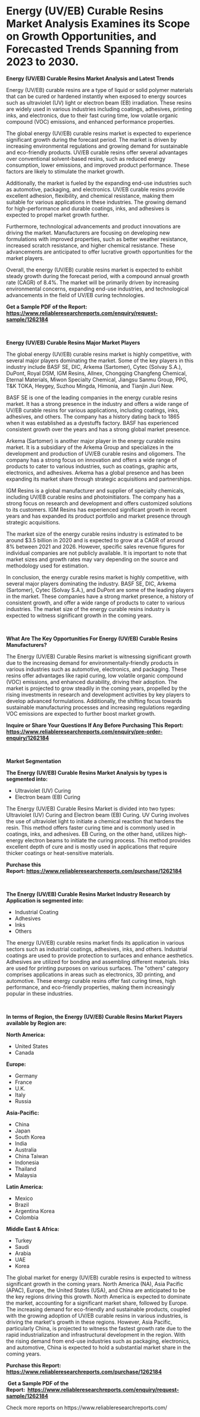 <p><h1>Energy (UV/EB) Curable Resins Market Analysis Examines its Scope on Growth Opportunities, and Forecasted Trends Spanning from 2023 to 2030.</h1></p><p><strong>Energy (UV/EB) Curable Resins Market Analysis and Latest Trends</strong></p>
<p><p>Energy (UV/EB) curable resins are a type of liquid or solid polymer materials that can be cured or hardened instantly when exposed to energy sources such as ultraviolet (UV) light or electron beam (EB) irradiation. These resins are widely used in various industries including coatings, adhesives, printing inks, and electronics, due to their fast curing time, low volatile organic compound (VOC) emissions, and enhanced performance properties.</p><p>The global energy (UV/EB) curable resins market is expected to experience significant growth during the forecast period. The market is driven by increasing environmental regulations and growing demand for sustainable and eco-friendly products. UV/EB curable resins offer several advantages over conventional solvent-based resins, such as reduced energy consumption, lower emissions, and improved product performance. These factors are likely to stimulate the market growth.</p><p>Additionally, the market is fueled by the expanding end-use industries such as automotive, packaging, and electronics. UV/EB curable resins provide excellent adhesion, flexibility, and chemical resistance, making them suitable for various applications in these industries. The growing demand for high-performance and durable coatings, inks, and adhesives is expected to propel market growth further.</p><p>Furthermore, technological advancements and product innovations are driving the market. Manufacturers are focusing on developing new formulations with improved properties, such as better weather resistance, increased scratch resistance, and higher chemical resistance. These advancements are anticipated to offer lucrative growth opportunities for the market players.</p><p>Overall, the energy (UV/EB) curable resins market is expected to exhibit steady growth during the forecast period, with a compound annual growth rate (CAGR) of 8.4%. The market will be primarily driven by increasing environmental concerns, expanding end-use industries, and technological advancements in the field of UV/EB curing technologies.</p></p>
<p><strong>Get a Sample PDF of the Report:&nbsp; <a href="https://www.reliableresearchreports.com/enquiry/request-sample/1262184">https://www.reliableresearchreports.com/enquiry/request-sample/1262184</a></strong></p>
<p>&nbsp;</p>
<p><strong>Energy (UV/EB) Curable Resins Major Market Players</strong></p>
<p><p>The global energy (UV/EB) curable resins market is highly competitive, with several major players dominating the market. Some of the key players in this industry include BASF SE, DIC, Arkema (Sartomer), Cytec (Solvay S.A.), DuPont, Royal DSM, IGM Resins, Allnex, Chongqing Changfeng Chemical, Eternal Materials, Miwon Specialty Chemical, Jiangsu Sanmu Group, PPG, T&K TOKA, Heygey, Suzhou Mingda, Himonia, and Tianjin Jiuri New. </p><p>BASF SE is one of the leading companies in the energy curable resins market. It has a strong presence in the industry and offers a wide range of UV/EB curable resins for various applications, including coatings, inks, adhesives, and others. The company has a history dating back to 1865 when it was established as a dyestuffs factory. BASF has experienced consistent growth over the years and has a strong global market presence.</p><p>Arkema (Sartomer) is another major player in the energy curable resins market. It is a subsidiary of the Arkema Group and specializes in the development and production of UV/EB curable resins and oligomers. The company has a strong focus on innovation and offers a wide range of products to cater to various industries, such as coatings, graphic arts, electronics, and adhesives. Arkema has a global presence and has been expanding its market share through strategic acquisitions and partnerships.</p><p>IGM Resins is a global manufacturer and supplier of specialty chemicals, including UV/EB curable resins and photoinitiators. The company has a strong focus on research and development and offers customized solutions to its customers. IGM Resins has experienced significant growth in recent years and has expanded its product portfolio and market presence through strategic acquisitions.</p><p>The market size of the energy curable resins industry is estimated to be around $3.5 billion in 2020 and is expected to grow at a CAGR of around 8% between 2021 and 2026. However, specific sales revenue figures for individual companies are not publicly available. It is important to note that market sizes and growth rates may vary depending on the source and methodology used for estimation.</p><p>In conclusion, the energy curable resins market is highly competitive, with several major players dominating the industry. BASF SE, DIC, Arkema (Sartomer), Cytec (Solvay S.A.), and DuPont are some of the leading players in the market. These companies have a strong market presence, a history of consistent growth, and offer a wide range of products to cater to various industries. The market size of the energy curable resins industry is expected to witness significant growth in the coming years.</p></p>
<p>&nbsp;</p>
<p><strong>What Are The Key Opportunities For Energy (UV/EB) Curable Resins Manufacturers?</strong></p>
<p><p>The Energy (UV/EB) Curable Resins market is witnessing significant growth due to the increasing demand for environmentally-friendly products in various industries such as automotive, electronics, and packaging. These resins offer advantages like rapid curing, low volatile organic compound (VOC) emissions, and enhanced durability, driving their adoption. The market is projected to grow steadily in the coming years, propelled by the rising investments in research and development activities by key players to develop advanced formulations. Additionally, the shifting focus towards sustainable manufacturing processes and increasing regulations regarding VOC emissions are expected to further boost market growth.</p></p>
<p><strong>Inquire or Share Your Questions If Any Before Purchasing This Report: <a href="https://www.reliableresearchreports.com/enquiry/pre-order-enquiry/1262184">https://www.reliableresearchreports.com/enquiry/pre-order-enquiry/1262184</a></strong></p>
<p>&nbsp;</p>
<p><strong>Market Segmentation</strong></p>
<p><strong>The Energy (UV/EB) Curable Resins Market Analysis by types is segmented into:</strong></p>
<p><ul><li>Ultraviolet (UV) Curing</li><li>Electron beam (EB) Curing</li></ul></p>
<p><p>The Energy (UV/EB) Curable Resins Market is divided into two types: Ultraviolet (UV) Curing and Electron beam (EB) Curing. UV Curing involves the use of ultraviolet light to initiate a chemical reaction that hardens the resin. This method offers faster curing time and is commonly used in coatings, inks, and adhesives. EB Curing, on the other hand, utilizes high-energy electron beams to initiate the curing process. This method provides excellent depth of cure and is mostly used in applications that require thicker coatings or heat-sensitive materials.</p></p>
<p><strong>Purchase this Report:&nbsp;<a href="https://www.reliableresearchreports.com/purchase/1262184">https://www.reliableresearchreports.com/purchase/1262184</a></strong></p>
<p>&nbsp;</p>
<p><strong>The Energy (UV/EB) Curable Resins Market Industry Research by Application is segmented into:</strong></p>
<p><ul><li>Industrial Coating</li><li>Adhesives</li><li>Inks</li><li>Others</li></ul></p>
<p><p>The energy (UV/EB) curable resins market finds its application in various sectors such as industrial coatings, adhesives, inks, and others. Industrial coatings are used to provide protection to surfaces and enhance aesthetics. Adhesives are utilized for bonding and assembling different materials. Inks are used for printing purposes on various surfaces. The "others" category comprises applications in areas such as electronics, 3D printing, and automotive. These energy curable resins offer fast curing times, high performance, and eco-friendly properties, making them increasingly popular in these industries.</p></p>
<p>&nbsp;</p>
<p><strong>In terms of Region, the Energy (UV/EB) Curable Resins Market Players available by Region are:</strong></p>
<p>
    <p> <strong> North America: </strong>
        <ul>
            <li>United States</li>
            <li>Canada</li>
        </ul>
        </p> 
    <p> <strong> Europe: </strong>
        <ul>
            <li>Germany</li>
            <li>France</li>
            <li>U.K.</li>
            <li>Italy</li>
            <li>Russia</li>
        </ul>
        </p> 
    <p> <strong> Asia-Pacific: </strong>
        <ul>
            <li>China</li>
            <li>Japan</li>
            <li>South Korea</li>
            <li>India</li>
            <li>Australia</li>
            <li>China Taiwan</li>
            <li>Indonesia</li>
            <li>Thailand</li>
            <li>Malaysia</li>
        </ul>
        </p> 
    <p> <strong> Latin America: </strong>
        <ul>
            <li>Mexico</li>
            <li>Brazil</li>
            <li>Argentina Korea</li>
            <li>Colombia</li>
        </ul>
        </p> 
    <p> <strong> Middle East & Africa: </strong>
        <ul>
            <li>Turkey</li>
            <li>Saudi</li>
            <li>Arabia</li>
            <li>UAE</li>
            <li>Korea</li>
        </ul>
    </p>
    </p>
<p><p>The global market for energy (UV/EB) curable resins is expected to witness significant growth in the coming years. North America (NA), Asia Pacific (APAC), Europe, the United States (USA), and China are anticipated to be the key regions driving this growth. North America is expected to dominate the market, accounting for a significant market share, followed by Europe. The increasing demand for eco-friendly and sustainable products, coupled with the growing adoption of UV/EB curable resins in various industries, is driving the market's growth in these regions. However, Asia Pacific, particularly China, is projected to witness the fastest growth rate due to the rapid industrialization and infrastructural development in the region. With the rising demand from end-use industries such as packaging, electronics, and automotive, China is expected to hold a substantial market share in the coming years.</p></p>
<p><strong>Purchase this Report: <a href="https://www.reliableresearchreports.com/purchase/1262184">https://www.reliableresearchreports.com/purchase/1262184</a></strong></p>
<p>&nbsp;<strong>Get a Sample PDF of the Report:&nbsp;&nbsp;<a href="https://www.reliableresearchreports.com/enquiry/request-sample/1262184">https://www.reliableresearchreports.com/enquiry/request-sample/1262184</a></strong></p>
<p><strong></strong></p>
<p>Check more reports on https://www.reliableresearchreports.com/</p>
